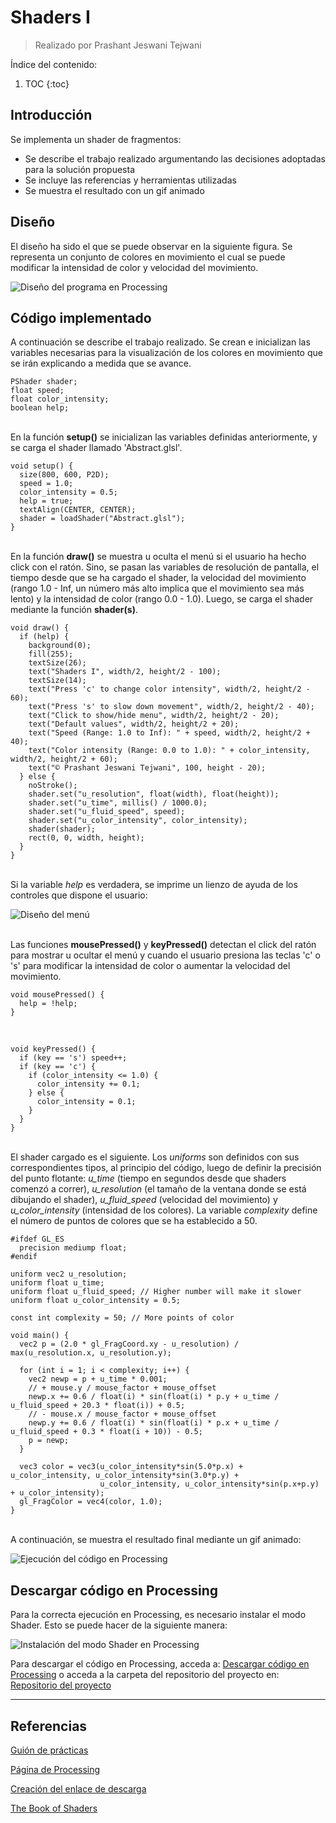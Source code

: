 # Shaders I
> Realizado por Prashant Jeswani Tejwani

Índice del contenido:

1. TOC
{:toc}

## Introducción
Se implementa un shader de fragmentos:

* Se describe el trabajo realizado argumentando las decisiones adoptadas para la solución propuesta
* Se incluye las referencias y herramientas utilizadas
* Se muestra el resultado con un gif animado

## Diseño 

El diseño ha sido el que se puede observar en la siguiente figura. Se representa un conjunto de colores en movimiento el cual se puede modificar la intensidad de color y velocidad del movimiento.

![](/My-Processing-Book/images/shaders_1/shaders_1.PNG "Diseño del programa en Processing")

## Código implementado

A continuación se describe el trabajo realizado. Se crean e inicializan las variables necesarias para la visualización de los colores en movimiento que se irán explicando a medida que se avance.

    PShader shader;
    float speed;
    float color_intensity;
    boolean help;

<br>En la función **setup()** se inicializan las variables definidas anteriormente, y se carga el shader llamado 'Abstract.glsl'.  

    void setup() {
      size(800, 600, P2D);
      speed = 1.0;
      color_intensity = 0.5;
      help = true;
      textAlign(CENTER, CENTER);
      shader = loadShader("Abstract.glsl");
    }
    
<br>En la función **draw()** se muestra u oculta el menú si el usuario ha hecho click con el ratón. Sino, se pasan las variables de resolución de pantalla, el tiempo desde que se ha cargado el shader, la velocidad del movimiento (rango 1.0 - Inf, un número más alto implica que el movimiento sea más lento) y la intensidad de color (rango 0.0 - 1.0). Luego, se carga el shader mediante la función **shader(s)**.

    void draw() {
      if (help) {
        background(0);
        fill(255);
        textSize(26);
        text("Shaders I", width/2, height/2 - 100);
        textSize(14);
        text("Press 'c' to change color intensity", width/2, height/2 - 60);
        text("Press 's' to slow down movement", width/2, height/2 - 40);
        text("Click to show/hide menu", width/2, height/2 - 20);
        text("Default values", width/2, height/2 + 20);
        text("Speed (Range: 1.0 to Inf): " + speed, width/2, height/2 + 40);
        text("Color intensity (Range: 0.0 to 1.0): " + color_intensity, width/2, height/2 + 60);
        text("© Prashant Jeswani Tejwani", 100, height - 20);
      } else {
        noStroke();
        shader.set("u_resolution", float(width), float(height));
        shader.set("u_time", millis() / 1000.0);
        shader.set("u_fluid_speed", speed);
        shader.set("u_color_intensity", color_intensity);
        shader(shader);
        rect(0, 0, width, height);
      }
    }

<br>Si la variable *help* es verdadera, se imprime un lienzo de ayuda de los controles que dispone el usuario:

![](/My-Processing-Book/images/shaders_1/menu.PNG "Diseño del menú")
    
<br>Las funciones **mousePressed()** y **keyPressed()** detectan el click del ratón para mostrar u ocultar el menú y cuando el usuario presiona las teclas 'c' o 's' para modificar la intensidad de color o aumentar la velocidad del movimiento.
      
    void mousePressed() {
      help = !help;
    }
    
<br>

    void keyPressed() {
      if (key == 's') speed++;
      if (key == 'c') {
        if (color_intensity <= 1.0) { 
          color_intensity += 0.1;
        } else {
          color_intensity = 0.1;
        }
      }
    }

<br>El shader cargado es el siguiente. Los *uniforms* son definidos con sus correspondientes tipos, al principio del código, luego de definir la precisión del punto flotante: *u_time* (tiempo en segundos desde que shaders comenzó a correr), *u_resolution* (el tamaño de la ventana donde se está dibujando el shader), *u_fluid_speed* (velocidad del movimiento) y *u_color_intensity* (intensidad de los colores). La variable *complexity* define el número de puntos de colores que se ha establecido a 50.

    #ifdef GL_ES
      precision mediump float;
    #endif

    uniform vec2 u_resolution; 
    uniform float u_time; 
    uniform float u_fluid_speed; // Higher number will make it slower
    uniform float u_color_intensity = 0.5;

    const int complexity = 50; // More points of color

    void main() {
      vec2 p = (2.0 * gl_FragCoord.xy - u_resolution) / max(u_resolution.x, u_resolution.y);

      for (int i = 1; i < complexity; i++) {
        vec2 newp = p + u_time * 0.001;
        // + mouse.y / mouse_factor + mouse_offset
        newp.x += 0.6 / float(i) * sin(float(i) * p.y + u_time / u_fluid_speed + 20.3 * float(i)) + 0.5;
        // - mouse.x / mouse_factor + mouse_offset
        newp.y += 0.6 / float(i) * sin(float(i) * p.x + u_time / u_fluid_speed + 0.3 * float(i + 10)) - 0.5;
        p = newp;
      }

      vec3 color = vec3(u_color_intensity*sin(5.0*p.x) + u_color_intensity, u_color_intensity*sin(3.0*p.y) + 
                        u_color_intensity, u_color_intensity*sin(p.x+p.y) + u_color_intensity);
      gl_FragColor = vec4(color, 1.0);
    }
      
<br>A continuación, se muestra el resultado final mediante un gif animado: 

![](/My-Processing-Book/images/shaders_1/shaders-1-demo.gif "Ejecución del código en Processing")

## Descargar código en Processing
Para la correcta ejecución en Processing, es necesario instalar el modo Shader. Esto se puede hacer de la siguiente manera:

![](/My-Processing-Book/images/shaders_1/shader-mode.gif  "Instalación del modo Shader en Processing")

Para descargar el código en Processing, acceda a: <a href="https://downgit.github.io/#/home?url=https://github.com/Prashant-JT/My-Processing-Book/tree/master/projects/shaders_1">Descargar código en Processing</a> o acceda a la carpeta del repositorio del proyecto en: <a href="https://github.com/Prashant-JT/My-Processing-Book/tree/master/projects/shaders_1">Repositorio del proyecto</a>

---

## Referencias

[Guión de prácticas](https://ncvt-aep.ulpgc.es/cv/ulpgctp21/pluginfile.php/412240/mod_resource/content/37/CIU_Pr_cticas.pdf)

[Página de Processing](https://processing.org/examples/)

[Creación del enlace de descarga](https://downgit.github.io/#/home)

[The Book of Shaders](https://thebookofshaders.com/)
